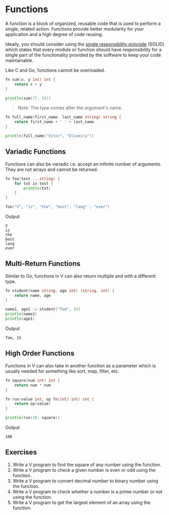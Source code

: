 # Functions

A function is a block of organized, reusable code that is used to perform a single, related action.
Functions provide better modularity for your application and a high degree of code reusing.

Ideally, you should consider using the [single responsibility principle](https://en.wikipedia.org/wiki/Single_responsibility_principle) (SOLID) which states that every module or function should have responsibility
for a single part of the functionality provided by the software to keep your code maintainable.

Like C and Go, functions cannot be overloaded.

```go
fn sum(x, y int) int {
    return x + y
}

println(sum(77, 33))
```

> Note: The type comes after the argument's name.

```go
fn full_name(first_name, last_name string) string {
    return first_name + ' ' + last_name
}

println(full_name("Vitor", "Oliveira"))
```

## Variadic Functions

Functions can also be variadic i.e. accept an infinite number of arguments.
They are not arrays and cannot be returned.

```go
fn foo(test ...string) {
    for txt in test {
        println(txt)
    }
}

foo("V", "is", "the", "best", "lang" , "ever")
```

Output

```
V
is
the
best
lang
ever
```

## Multi-Return Functions

Similar to Go, functions in V can also return multiple and with a different type.

```go
fn student(name string, age int) (string, int) {
    return name, age
}

name1, age1 := student("Tom", 15)
println(name1)
println(age1)
```

Output

```
Tom, 15
```

## High Order Functions

Functions in V can also take in another function as a parameter which is usually
needed for something like sort, map, filter, etc.

```go
fn square(num int) int {
    return num * num
}

fn run(value int, op fn(int) int) int {
    return op(value)
}

println(run(10, square))
```

Output

```
100
```

## Exercises

1. Write a V program to find the square of any number using the function.
2. Write a V program to check a given number is even or odd using the function.
3. Write a V program to convert decimal number to binary number using the function.
4. Write a V program to check whether a number is a prime number or not using the function.
5. Write a V program to get the largest element of an array using the function.
